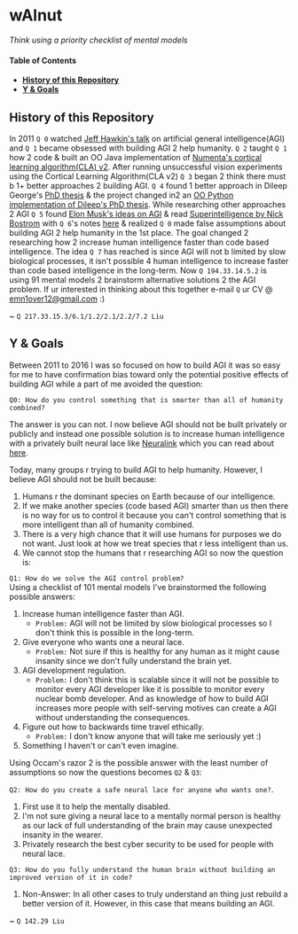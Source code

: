 # wAlnut

*Think using a priority checklist of mental models*  

#### Table of Contents
- **[History of this Repository](#history-of-this-repository)**
- **[Y & Goals](#y--goals)**

## History of this Repository

In 2011 `Q 0` watched [Jeff Hawkin's talk](https://www.ted.com/talks/jeff_hawkins_on_how_brain_science_will_change_computing) on artificial general intelligence(AGI) and `Q 1` became obsessed with building AGI 2 help humanity. `Q 2` taught `Q 1` how 2 code & built an OO Java implementation of [Numenta's cortical learning algorithm(CLA) v2](https://github.com/WalnutiQ/wAlnut/tree/MARK_II). After running unsuccessful vision experiments using the Cortical Learning Algorithm(CLA v2) `Q 3` began 2 think there must b 1+ better approaches 2 building AGI. `Q 4` found 1 better approach in Dileep George's [PhD thesis](https://github.com/WalnutiQ/papers/blob/master/Dileep_George_PGM/HowTheBrainMightWork.pdf) & the project changed in2 an [OO Python implementation of Dileep's PhD thesis](https://github.com/WalnutiQ/wAlnut/tree/MARK_III). While researching other approaches 2 AGI `Q 5` found [Elon Musk's ideas on AGI](https://youtu.be/h0962biiZa4)
& read [Superintelligence by Nick Bostrom](https://www.amazon.com/Superintelligence-Dangers-Strategies-Nick-Bostrom/dp/1501227742) with `Q 6`'s notes [here](https://github.com/WalnutiQ/wAlnut/issues/345) & realized `Q 0` made false assumptions about building AGI 2 help humanity in the 1st place. The goal changed 2 researching how 2 increase human 
intelligence faster than code based intelligence. The idea `Q 7` has reached is since AGI will not b limited by slow biological processes, it isn't possible 4 human intelligence to increase faster than code based intelligence in the long-term. Now `Q 194.33.14.5.2` is using 91 mental models 2 brainstorm alternative solutions 2 the AGI problem. If ur interested in thinking about this together e-mail `Q` ur CV @ emn1over12@gmail.com :)

~ `Q 217.33.15.3/6.1/1.2/2.1/2.2/7.2 Liu`

## Y & Goals
Between 2011 to 2016 I was so focused on how to build AGI it was so easy for me to have confirmation bias toward only the potential positive effects of building AGI while a part of me avoided the question:
  
`Q0: How do you control something that is smarter than all of humanity combined?`

The answer is you can not. I now believe AGI should not be built privately or publicly and instead one possible solution is to increase human intelligence with a privately built neural lace like [Neuralink](https://neuralink.com/) which you can read about [here](http://waitbutwhy.com/2017/04/neuralink.html). 

Today, many groups r trying to build AGI to help humanity. However, I believe AGI should not be built because:

1. Humans r the dominant species on Earth because of our intelligence.
2. If we make another species (code based AGI) smarter than us then there is no way for us to control it 
   because you can't control something that is more intelligent than all of humanity combined.
3. There is a very high chance that it will use humans for purposes we do not want. Just look at how we treat species 
   that r less intelligent than us.
4. We cannot stop the humans that r researching AGI so now the question is:

`Q1: How do we solve the AGI control problem?`  
Using a checklist of 101 mental models I've brainstormed the following possible answers:

1. Increase human intelligence faster than AGI. 
   - `Problem:` AGI will not be limited by slow biological processes so I don't think this is possible in the long-term. 
2. Give everyone who wants one a neural lace. 
   - `Problem:` Not sure if this is healthy for any human as it might cause insanity since we don't fully understand the brain yet. 
3. AGI development regulation.
   - `Problem:` I don't think this is scalable since it will not be possible to monitor every AGI developer like it is possible to monitor every nuclear bomb developer. And as knowledge of how to build AGI increases more people with self-serving motives can create a AGI without understanding the consequences.
4. Figure out how to backwards time travel ethically.
   - `Problem:` I don't know anyone that will take me seriously yet :) 
5. Something I haven't or can't even imagine. 

Using Occam's razor 2 is the possible answer with the least number of assumptions so now the questions becomes `Q2` & `Q3`:
  
`Q2: How do you create a safe neural lace for anyone who wants one?`.

1. First use it to help the mentally disabled. 
2. I'm not sure giving a neural lace to a mentally normal person is healthy as our lack of full understanding of the brain may cause unexpected insanity in the wearer.
3. Privately research the best cyber security to be used for people with neural lace. 

`Q3: How do you fully understand the human brain without building an improved version of it in code?`

1. Non-Answer: In all other cases to truly understand an thing just rebuild a better version of it. However, in this case that means building an AGI. 

~ `Q 142.29 Liu`
